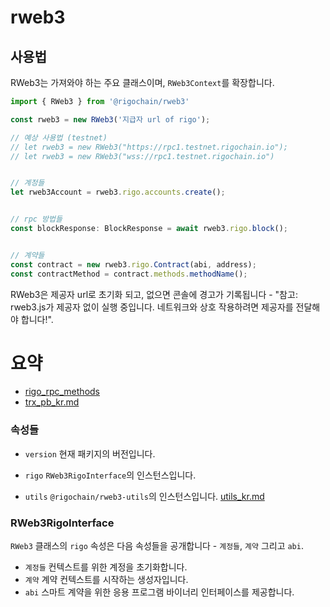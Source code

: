 # rweb3


## 사용법

RWeb3는 가져와야 하는 주요 클래스이며, `RWeb3Context`를 확장합니다.

```js
import { RWeb3 } from '@rigochain/rweb3'

const rweb3 = new RWeb3('지급자 url of rigo');

// 예상 사용법 (testnet)
// let rweb3 = new RWeb3("https://rpc1.testnet.rigochain.io");
// let rweb3 = new RWeb3("wss://rpc1.testnet.rigochain.io") 


// 계정들
let rweb3Account = rweb3.rigo.accounts.create();


// rpc 방법들
const blockResponse: BlockResponse = await rweb3.rigo.block();


// 계약들
const contract = new rweb3.rigo.Contract(abi, address);
const contractMethod = contract.methods.methodName();


```

RWeb3은 제공자 url로 초기화 되고, 없으면 콘솔에 경고가 기록됩니다 - "참고: rweb3.js가 제공자 없이 실행 중입니다. 네트워크와 상호 작용하려면 제공자를 전달해야 합니다!".

# 요약

* [rigo_rpc_methods](./rigo_rpc_methods.md)
* [trx_pb_kr.md](./trx_pb.md)

### 속성들

- `version` 현재 패키지의 버전입니다.
- `rigo` `RWeb3RigoInterface`의 인스턴스입니다.

- `utils` `@rigochain/rweb3-utils`의 인스턴스입니다.  [utils_kr.md](../rweb3-utils/README.md)

### RWeb3RigoInterface

`RWeb3` 클래스의 `rigo` 속성은 다음 속성들을 공개합니다 - `계정들`, `계약` 그리고 `abi`.

- `계정들` 컨텍스트를 위한 계정을 초기화합니다.
- `계약` 계약 컨텍스트를 시작하는 생성자입니다.
- `abi` 스마트 계약을 위한 응용 프로그램 바이너리 인터페이스를 제공합니다.
